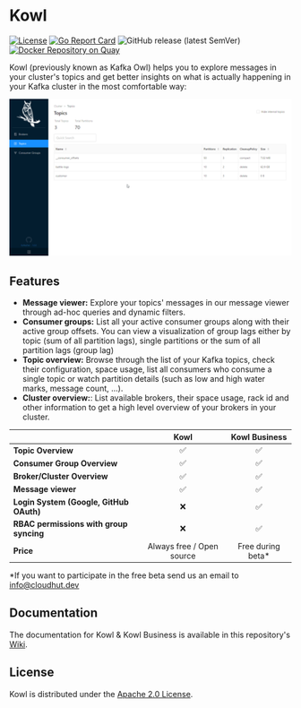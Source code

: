 # Kowl

[![License](https://img.shields.io/badge/License-Apache%202.0-blue.svg)](https://github.com/cloudhut/kowl/blob/master/LICENSE) [![Go Report Card](https://goreportcard.com/badge/github.com/cloudhut/kowl)](https://goreportcard.com/report/github.com/cloudhut/kowl) ![GitHub release (latest SemVer)](https://img.shields.io/github/v/release/cloudhut/kowl?sort=semver) [![Docker Repository on Quay](https://quay.io/repository/cloudhut/kowl/status "Docker Repository on Quay")](https://quay.io/repository/cloudhut/kowl)

Kowl (previously known as Kafka Owl) helps you to explore messages in your cluster's topics and get better insights on what is actually happening in your Kafka cluster in the most comfortable way:

![preview](docs/assets/preview.gif)

## Features

- **Message viewer:** Explore your topics' messages in our message viewer through ad-hoc queries and dynamic filters.
- **Consumer groups:** List all your active consumer groups along with their active group offsets. You can view a visualization of group lags either by topic (sum of all partition lags), single partitions or the sum of all partition lags (group lag)
- **Topic overview:** Browse through the list of your Kafka topics, check their configuration, space usage, list all consumers who consume a single topic or watch partition details (such as low and high water marks, message count, ...).
- **Cluster overview:**: List available brokers, their space usage, rack id and other information to get a high level overview of your brokers in your cluster.

|  | Kowl | Kowl Business |
| :--- | :---: | :---: |
| **Topic Overview** | :white_check_mark: | :white_check_mark:  |
| **Consumer Group Overview** | :white_check_mark: | :white_check_mark:  |
| **Broker/Cluster Overview** | :white_check_mark: | :white_check_mark:  |
| **Message viewer** | :white_check_mark: | :white_check_mark:  |
| **Login System (Google, GitHub OAuth)** | :x: | :white_check_mark:  |
| **RBAC permissions with group syncing** | :x: | :white_check_mark:  |
| **Price**     | Always free / Open source       | Free during beta*  |

*If you want to participate in the free beta send us an email to info@cloudhut.dev

## Documentation

The documentation for Kowl & Kowl Business is available in this repository's [Wiki](https://github.com/cloudhut/kowl/wiki).

## License

Kowl is distributed under the [Apache 2.0 License](https://github.com/cloudhut/kowl/blob/master/LICENSE).
